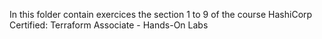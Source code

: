 In this folder contain exercices the section 1 to 9 of the course HashiCorp Certified: Terraform Associate - Hands-On Labs

